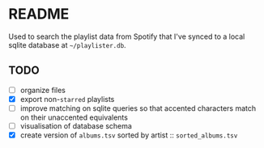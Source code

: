 # README

Used to search the playlist data from Spotify that I've synced to a local sqlite database at `~/playlister.db`.

## TODO

- [ ] organize files
- [x] export non-`starred` playlists
- [ ] improve matching on sqlite queries so that accented characters match on their unaccented equivalents
- [ ] visualisation of database schema
- [x] create version of `albums.tsv` sorted by artist :: `sorted_albums.tsv`
